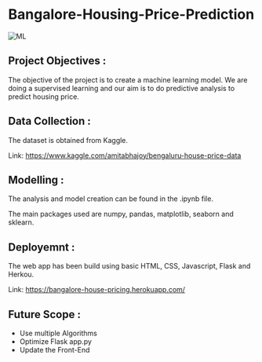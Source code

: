 # Bangalore-Housing-Price-Prediction

![ML](https://img.shields.io/badge/ML-Regression-blue.svg) 

## Project Objectives :
The objective of the project is to create a machine learning model. We are doing a supervised learning and our aim is to do predictive analysis to predict housing price.

## Data Collection :
The dataset is obtained from Kaggle. 

Link: https://www.kaggle.com/amitabhajoy/bengaluru-house-price-data

## Modelling :
The analysis and model creation can be found in the .ipynb file. 

The main packages used are numpy, pandas, matplotlib, seaborn and sklearn.  

## Deployemnt :
The web app has been build using basic HTML, CSS, Javascript, Flask and Herkou.

Link: https://bangalore-house-pricing.herokuapp.com/

## Future Scope :
* Use multiple Algorithms
* Optimize Flask app.py
* Update the Front-End 
